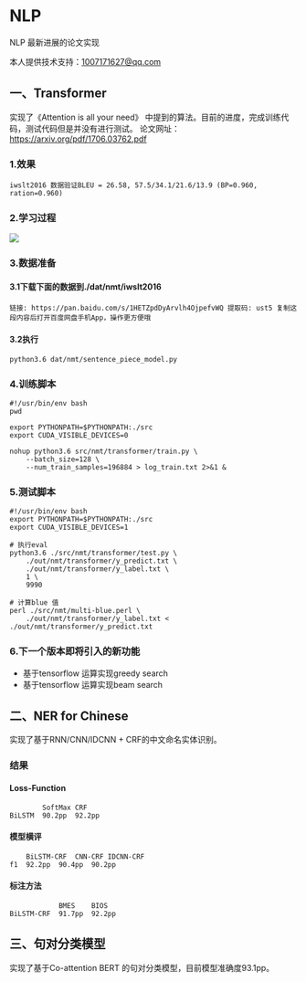# NLP
NLP 最新进展的论文实现

本人提供技术支持：1007171627@qq.com

## 一、Transformer 
实现了《Attention is all your need》 中提到的算法。目前的进度，完成训练代码，测试代码但是并没有进行测试。
论文网址：https://arxiv.org/pdf/1706.03762.pdf
### 1.效果
    iwslt2016 数据验证BLEU = 26.58, 57.5/34.1/21.6/13.9 (BP=0.960, ration=0.960)
### 2.学习过程
![](https://github.com/caoyujiALgLM/NLP/blob/master/loss.jpg)
    
### 3.数据准备
#### 3.1下载下面的数据到./dat/nmt/iwslt2016
    链接: https://pan.baidu.com/s/1HETZpdDyArvlh4OjpefvWQ 提取码: ust5 复制这段内容后打开百度网盘手机App，操作更方便哦
#### 3.2执行
    python3.6 dat/nmt/sentence_piece_model.py
### 4.训练脚本
```shell
#!/usr/bin/env bash
pwd

export PYTHONPATH=$PYTHONPATH:./src
export CUDA_VISIBLE_DEVICES=0

nohup python3.6 src/nmt/transformer/train.py \
    --batch_size=128 \
    --num_train_samples=196884 > log_train.txt 2>&1 &
```
### 5.测试脚本
    #!/usr/bin/env bash
    export PYTHONPATH=$PYTHONPATH:./src
    export CUDA_VISIBLE_DEVICES=1

    # 执行eval
    python3.6 ./src/nmt/transformer/test.py \
        ./out/nmt/transformer/y_predict.txt \
        ./out/nmt/transformer/y_label.txt \
        1 \
        9990

    # 计算blue 值
    perl ./src/nmt/multi-blue.perl \
        ./out/nmt/transformer/y_label.txt < ./out/nmt/transformer/y_predict.txt
### 6.下一个版本即将引入的新功能
- 基于tensorflow 运算实现greedy search
- 基于tensorflow 运算实现beam search

## 二、NER for Chinese
实现了基于RNN/CNN/IDCNN + CRF的中文命名实体识别。

### 结果
#### Loss-Function
        	SoftMax CRF
	BiLSTM	90.2pp	92.2pp
#### 模型横评
		BiLSTM-CRF	CNN-CRF	IDCNN-CRF
	f1	92.2pp	90.4pp	90.2pp
#### 标注方法
	        	BMES	BIOS
	BiLSTM-CRF	91.7pp	92.2pp

## 三、句对分类模型
实现了基于Co-attention BERT 的句对分类模型，目前模型准确度93.1pp。


